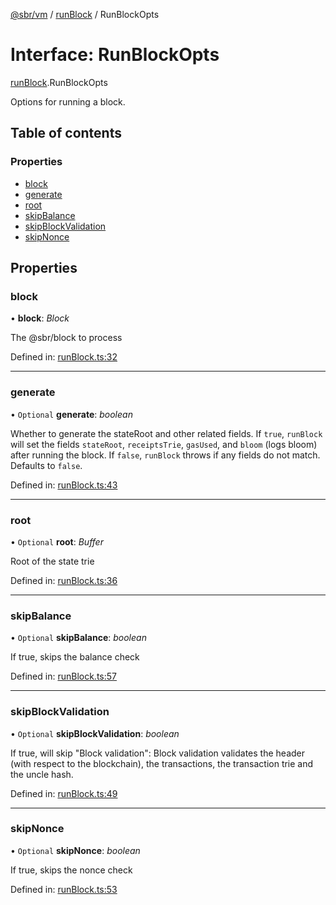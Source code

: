 [@sbr/vm](../README.md) / [runBlock](../modules/runblock.md) / RunBlockOpts

# Interface: RunBlockOpts

[runBlock](../modules/runblock.md).RunBlockOpts

Options for running a block.

## Table of contents

### Properties

- [block](runblock.runblockopts.md#block)
- [generate](runblock.runblockopts.md#generate)
- [root](runblock.runblockopts.md#root)
- [skipBalance](runblock.runblockopts.md#skipbalance)
- [skipBlockValidation](runblock.runblockopts.md#skipblockvalidation)
- [skipNonce](runblock.runblockopts.md#skipnonce)

## Properties

### block

• **block**: *Block*

The @sbr/block to process

Defined in: [runBlock.ts:32](https://github.com/siliconswampio/sbr-vm/blob/master/lib/runBlock.ts#L32)

___

### generate

• `Optional` **generate**: *boolean*

Whether to generate the stateRoot and other related fields.
If `true`, `runBlock` will set the fields `stateRoot`, `receiptsTrie`, `gasUsed`, and `bloom` (logs bloom) after running the block.
If `false`, `runBlock` throws if any fields do not match.
Defaults to `false`.

Defined in: [runBlock.ts:43](https://github.com/siliconswampio/sbr-vm/blob/master/lib/runBlock.ts#L43)

___

### root

• `Optional` **root**: *Buffer*

Root of the state trie

Defined in: [runBlock.ts:36](https://github.com/siliconswampio/sbr-vm/blob/master/lib/runBlock.ts#L36)

___

### skipBalance

• `Optional` **skipBalance**: *boolean*

If true, skips the balance check

Defined in: [runBlock.ts:57](https://github.com/siliconswampio/sbr-vm/blob/master/lib/runBlock.ts#L57)

___

### skipBlockValidation

• `Optional` **skipBlockValidation**: *boolean*

If true, will skip "Block validation":
Block validation validates the header (with respect to the blockchain),
the transactions, the transaction trie and the uncle hash.

Defined in: [runBlock.ts:49](https://github.com/siliconswampio/sbr-vm/blob/master/lib/runBlock.ts#L49)

___

### skipNonce

• `Optional` **skipNonce**: *boolean*

If true, skips the nonce check

Defined in: [runBlock.ts:53](https://github.com/siliconswampio/sbr-vm/blob/master/lib/runBlock.ts#L53)
